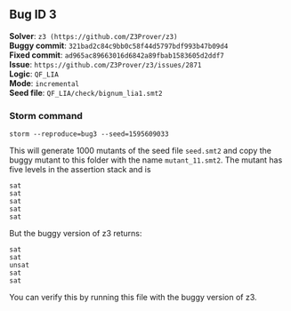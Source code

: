## Bug ID 3

**Solver**: `z3 (https://github.com/Z3Prover/z3)`
<br>
**Buggy commit**: `321bad2c84c9bb0c58f44d5797bdf993b47b09d4`
<br>
**Fixed commit**: `ad965ac89663016d6842a89fbab1583605d2ddf7`
<br>
**Issue**: `https://github.com/Z3Prover/z3/issues/2871`
<br>
**Logic**: `QF_LIA`
<br>
**Mode**: `incremental`
<br>
**Seed file**: `QF_LIA/check/bignum_lia1.smt2`

### Storm command

```
storm --reproduce=bug3 --seed=1595609033
```

This will generate 1000 mutants of the seed file `seed.smt2` and copy the buggy mutant to this folder with the
name `mutant_11.smt2`.
The mutant has five levels in the assertion stack and is

```
sat
sat
sat
sat
sat

``` 

But the buggy version of z3 returns:

```
sat
sat
unsat
sat
sat
``` 

You can verify this by running this file with the buggy version of z3. 